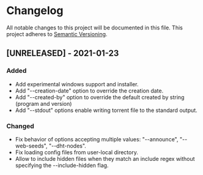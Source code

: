 # Changelog
All notable changes to this project will be documented in this file.
This project adheres to [Semantic Versioning](http://semver.org/).

## [UNRELEASED] - 2021-01-23
### Added
* Add experimental windows support and installer.
* Add "--creation-date" option to override the creation date.
* Add "--created-by" option to override the default created by string (program and version)
* Add "--stdout" options enable writing torrent file to the standard output.
### Changed
* Fix behavior of options accepting multiple values: "--announce", "--web-seeds", "--dht-nodes".
* Fix loading config files from user-local directory.
* Allow to include hidden files when they match an include regex without specifying the --include-hidden flag.

[comment]: <> (### Removed)